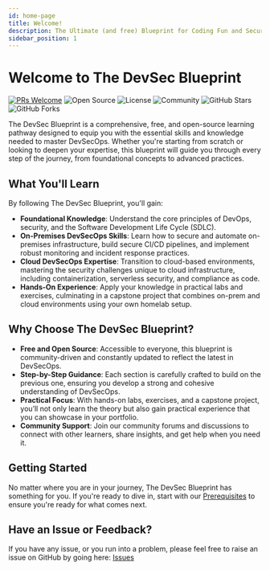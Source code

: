 ```yaml
---
id: home-page
title: Welcome!
description: The Ultimate (and free) Blueprint for Coding Fun and Securing Runs!
sidebar_position: 1
---
```


# Welcome to The DevSec Blueprint

[![PRs Welcome](https://img.shields.io/badge/PRs-welcome-brightgreen.svg?style=for-the-badge)](https://makeapullrequest.com)
![Open Source](https://img.shields.io/badge/Open%20Source-❤-blue?style=for-the-badge)
![License](https://img.shields.io/badge/License-MIT-green?style=for-the-badge)
![Community](https://img.shields.io/badge/Community-Join%20Us-brightgreen?style=for-the-badge)
![GitHub Stars](https://img.shields.io/github/stars/The-DevSec-Blueprint/devsecblueprint.github.io?style=for-the-badge)
![GitHub Forks](https://img.shields.io/github/forks/The-DevSec-Blueprint/devsecblueprint.github.io?style=for-the-badge)

The DevSec Blueprint is a comprehensive, free, and open-source learning pathway designed to equip you with the essential skills and knowledge needed to master DevSecOps. Whether you're starting from scratch or looking to deepen your expertise, this blueprint will guide you through every step of the journey, from foundational concepts to advanced practices.

## What You'll Learn

By following The DevSec Blueprint, you'll gain:

- **Foundational Knowledge**: Understand the core principles of DevOps, security, and the Software Development Life Cycle (SDLC).
- **On-Premises DevSecOps Skills**: Learn how to secure and automate on-premises infrastructure, build secure CI/CD pipelines, and implement robust monitoring and incident response practices.
- **Cloud DevSecOps Expertise**: Transition to cloud-based environments, mastering the security challenges unique to cloud infrastructure, including containerization, serverless security, and compliance as code.
- **Hands-On Experience**: Apply your knowledge in practical labs and exercises, culminating in a capstone project that combines on-prem and cloud environments using your own homelab setup.

## Why Choose The DevSec Blueprint?

- **Free and Open Source**: Accessible to everyone, this blueprint is community-driven and constantly updated to reflect the latest in DevSecOps.
- **Step-by-Step Guidance**: Each section is carefully crafted to build on the previous one, ensuring you develop a strong and cohesive understanding of DevSecOps.
- **Practical Focus**: With hands-on labs, exercises, and a capstone project, you’ll not only learn the theory but also gain practical experience that you can showcase in your portfolio.
- **Community Support**: Join our community forums and discussions to connect with other learners, share insights, and get help when you need it.

## Getting Started

No matter where you are in your journey, The DevSec Blueprint has something for you. If you're ready to dive in, start with our [Prerequisites](./prerequisites.md) to ensure you're ready for what comes next.

## Have an Issue or Feedback?

If you have any issue, or you run into a problem, please feel free to raise an issue on GitHub by going here: [Issues](https://github.com/The-DevSec-Blueprint/devsecblueprint.github.io/issues)
